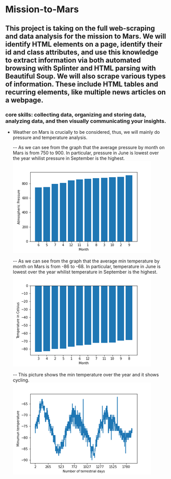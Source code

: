 # Mission-to-Mars

## This project is taking on the full web-scraping and data analysis for the mission to Mars. We will identify HTML elements on a page, identify their id and class attributes, and use this knowledge to extract information via both automated browsing with Splinter and HTML parsing with Beautiful Soup. We will also scrape various types of information. These include HTML tables and recurring elements, like multiple news articles on a webpage.

### core skills: collecting data, organizing and storing data, analyzing data, and then visually communicating your insights.

- Weather on Mars is crucially to be considered, thus, we will mainly do pressure and temperature analysis.
  
  -- As we can see from the graph that the average pressure by month on Mars is from 750 to 900. In particular, pressure in June is lowest over the year whilist pressure in September is the highest.
  ![avg_pressure](Resources/avg_pressure.png)
  
    -- As we can see from the graph that the average min temperature by month on Mars is from -86 to -68. In particular, temperature in June is lowest over the year whilist temperature in September is the highest.
  ![weather_avg_temp](Resources/weather_avg_temp.png)


    -- This picture shows the min temperature over the year and it shows cycling.
  ![min_temp_over_year](Resources/min_temp_over_year.png)
